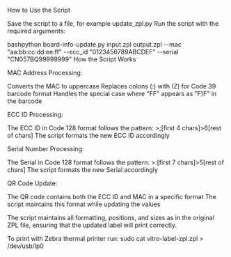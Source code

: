 How to Use the Script

Save the script to a file, for example update_zpl.py
Run the script with the required arguments:

bashpython board-info-update.py input.zpl output.zpl --mac "aa:bb:cc:dd:ee:ff" --ecc_id "0123456789ABCDEF" --serial "CN057BQ99999999"
How the Script Works

MAC Address Processing:

Converts the MAC to uppercase
Replaces colons (:) with (Z) for Code 39 barcode format
Handles the special case where "FF" appears as "F)F" in the barcode


ECC ID Processing:

The ECC ID in Code 128 format follows the pattern: >;[first 4 chars]>6[rest of chars]
The script formats the new ECC ID accordingly


Serial Number Processing:

The Serial in Code 128 format follows the pattern: >:[first 7 chars]>5[rest of chars]
The script formats the new Serial accordingly


QR Code Update:

The QR code contains both the ECC ID and MAC in a specific format
The script maintains this format while updating the values



The script maintains all formatting, positions, and sizes as in the original ZPL file, ensuring that the updated label will print correctly.

To print with Zebra thermal printer run: sudo cat vitro-label-zpl.zpl > /dev/usb/lp0